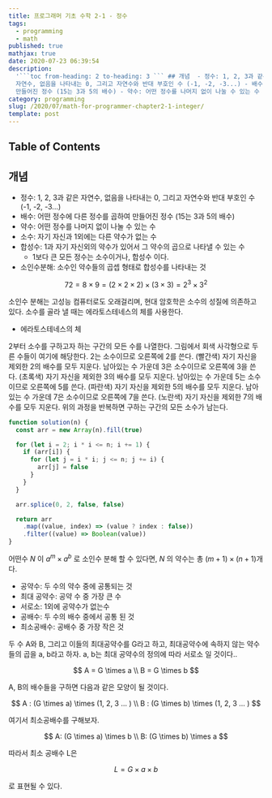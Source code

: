 ```yaml
---
title: 프로그래머 기초 수학 2-1 - 정수
tags:
  - programming
  - math
published: true
mathjax: true
date: 2020-07-23 06:39:54
description:
  '```toc from-heading: 2 to-heading: 3 ``` ## 개념  - 정수: 1, 2, 3과 같은
  자연수, 없음을 나타내는 0, 그리고 자연수와 반대 부호인 수 (-1, -2, -3...) - 배수: 어떤 정수에 다른 정수를 곱하여
  만들어진 정수 (15는 3과 5의 배수) - 약수: 어떤 정수를 나머지 없이 나눌 수 있는 수 - 소수:...'
category: programming
slug: /2020/07/math-for-programmer-chapter2-1-integer/
template: post
---
```


## Table of Contents

## 개념

- 정수: 1, 2, 3과 같은 자연수, 없음을 나타내는 0, 그리고 자연수와 반대 부호인 수 (-1, -2, -3...)
- 배수: 어떤 정수에 다른 정수를 곱하여 만들어진 정수 (15는 3과 5의 배수)
- 약수: 어떤 정수를 나머지 없이 나눌 수 있는 수
- 소수: 자기 자신과 1외에는 다른 약수가 없는 수
- 합성수: 1과 자기 자신외의 약수가 있어서 그 약수의 곱으로 나타낼 수 있는 수
  - 1보다 큰 모든 정수는 소수이거나, 합성수 이다.
- 소인수분해: 소수인 약수들의 곱셉 형태로 합성수를 나타내는 것

$$
72 = 8 \times 9  = (2 \times 2 \times 2) \times  (3 \times 3) = 2^3 \times 3^2
$$

소인수 분해는 고성능 컴퓨터로도 오래걸리며, 현대 암호학은 소수의 성질에 의존하고 있다. 소수를 골라 낼 때는 에라토스테네스의 체를 사용한다.

- 에라토스테네스의 체

2부터 소수를 구하고자 하는 구간의 모든 수를 나열한다. 그림에서 회색 사각형으로 두른 수들이 여기에 해당한다.
2는 소수이므로 오른쪽에 2를 쓴다. (빨간색)
자기 자신을 제외한 2의 배수를 모두 지운다.
남아있는 수 가운데 3은 소수이므로 오른쪽에 3을 쓴다. (초록색)
자기 자신을 제외한 3의 배수를 모두 지운다.
남아있는 수 가운데 5는 소수이므로 오른쪽에 5를 쓴다. (파란색)
자기 자신을 제외한 5의 배수를 모두 지운다.
남아있는 수 가운데 7은 소수이므로 오른쪽에 7을 쓴다. (노란색)
자기 자신을 제외한 7의 배수를 모두 지운다.
위의 과정을 반복하면 구하는 구간의 모든 소수가 남는다.

```javascript
function solution(n) {
  const arr = new Array(n).fill(true)

  for (let i = 2; i * i <= n; i += 1) {
    if (arr[i]) {
      for (let j = i * i; j <= n; j += i) {
        arr[j] = false
      }
    }
  }

  arr.splice(0, 2, false, false)

  return arr
    .map((value, index) => (value ? index : false))
    .filter((value) => Boolean(value))
}
```

어떤수 $N$ 이 $a^m \times a^b$ 로 소인수 분해 할 수 있다면, $N$ 의 약수는 총 $(m+1) \times (n+1)$개 다.

- 공약수: 두 수의 약수 중에 공통되는 것
- 최대 공약수: 공약 수 중 가장 큰 수
- 서로소: 1외에 공약수가 없는수
- 공배수: 두 수의 배수 중에서 공통 된 것
- 최소공배수: 공배수 중 가장 작은 것

두 수 A와 B, 그리고 이들의 최대공약수를 G라고 하고, 최대공약수에 속하지 않는 약수들의 곱을 a, b라고 하자. a, b는 최대 공약수의 정의에 따라 서로소 일 것이다..

$$
A = G \times a
\\
B = G \times b
$$

A, B의 배수들을 구하면 다음과 같은 모양이 될 것이다.

$$
A : (G \times a) \times (1, 2, 3 ... )
\\
B : (G \times b) \times (1, 2, 3 ... )
$$

여기서 최소공배수를 구해보자.

$$
A: (G \times a) \times b
\\
B: (G \times b) \times a
$$

따라서 최소 공배수 L은

$$
L = G \times a \times b
$$

로 표현될 수 있다.
